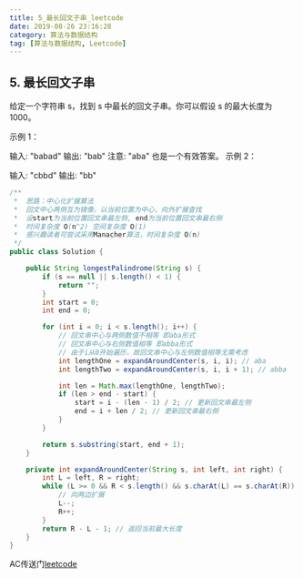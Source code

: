```yaml
---
title: 5_最长回文子串_leetcode
date: 2019-08-26 23:16:28
category: 算法与数据结构
tag: [算法与数据结构, Leetcode]
---
```


## 5. 最长回文子串

给定一个字符串 s，找到 s 中最长的回文子串。你可以假设 s 的最大长度为 1000。

示例 1：

输入: "babad"
输出: "bab"
注意: "aba" 也是一个有效答案。
示例 2：

输入: "cbbd"
输出: "bb"


```java
/**
 *  思路：中心化扩展算法
 *  回文中心两侧互为镜像，以当前位置为中心，向外扩展查找
 *  设start为当前位置回文串最左侧, end为当前位置回文串最右侧
 *  时间复杂度 O(n^2) 空间复杂度 O(1)
 *  感兴趣读者可尝试采用Manacher算法，时间复杂度 O(n)
 */
public class Solution {

    public String longestPalindrome(String s) {
        if (s == null || s.length() < 1) {
            return "";
        }
        int start = 0;
        int end = 0;

        for (int i = 0; i < s.length(); i++) {
            // 回文串中心与两侧数值不相等 即aba形式
            // 回文串中心与右侧数值相等 即abba形式
            // 由于i从0开始遍历，故回文串中心与左侧数值相等无需考虑
            int lengthOne = expandAroundCenter(s, i, i); // aba
            int lengthTwo = expandAroundCenter(s, i, i + 1); // abba

            int len = Math.max(lengthOne, lengthTwo);
            if (len > end - start) {
                start = i - (len - 1) / 2; // 更新回文串最左侧
                end = i + len / 2; // 更新回文串最右侧
            }
        }

        return s.substring(start, end + 1);
    }

    private int expandAroundCenter(String s, int left, int right) {
        int L = left, R = right;
        while (L >= 0 && R < s.length() && s.charAt(L) == s.charAt(R)) {
            // 向两边扩展
            L--;
            R++;
        }
        return R - L - 1; // 返回当前最大长度
    }
}
```

AC传送门[leetcode](https://leetcode-cn.com/problems/longest-palindromic-substring/)